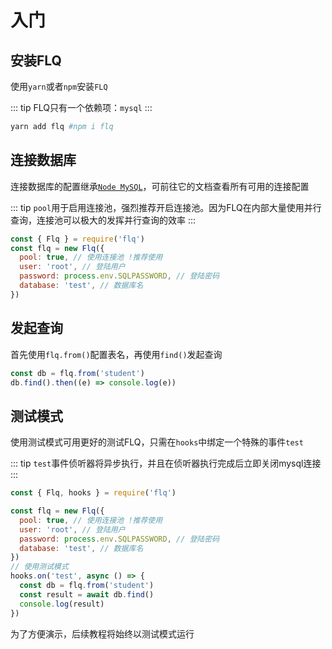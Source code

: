 # 入门

## 安装FLQ

使用`yarn`或者`npm`安装`FLQ`

::: tip
FLQ只有一个依赖项：`mysql`
:::

```bash
yarn add flq #npm i flq
```

## 连接数据库

连接数据库的配置继承[`Node MySQL`](https://github.com/mysqljs/mysql)，可前往它的文档查看所有可用的连接配置

::: tip
`pool`用于启用连接池，强烈推荐开启连接池。因为FLQ在内部大量使用并行查询，连接池可以极大的发挥并行查询的效率
:::

```js
const { Flq } = require('flq')
const flq = new Flq({
  pool: true, // 使用连接池 !推荐使用
  user: 'root', // 登陆用户
  password: process.env.SQLPASSWORD, // 登陆密码
  database: 'test', // 数据库名
})
```

## 发起查询

首先使用`flq.from()`配置表名，再使用`find()`发起查询

```js
const db = flq.from('student')
db.find().then((e) => console.log(e))
```

## 测试模式

使用测试模式可用更好的测试FLQ，只需在`hooks`中绑定一个特殊的事件`test`

::: tip
`test`事件侦听器将异步执行，并且在侦听器执行完成后立即关闭mysql连接
:::

```js
const { Flq, hooks } = require('flq')

const flq = new Flq({
  pool: true, // 使用连接池 !推荐使用
  user: 'root', // 登陆用户
  password: process.env.SQLPASSWORD, // 登陆密码
  database: 'test', // 数据库名
})
// 使用测试模式
hooks.on('test', async () => {
  const db = flq.from('student')
  const result = await db.find()
  console.log(result)
})
```

为了方便演示，后续教程将始终以测试模式运行
